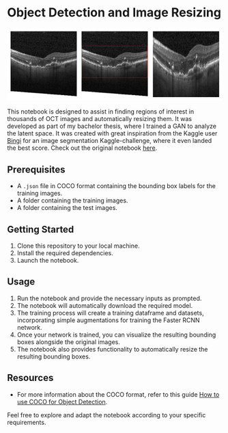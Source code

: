 # Object Detection and Image Resizing

![Example Image](example.jpeg)

This notebook is designed to assist in finding regions of interest in thousands of OCT images and automatically resizing them. It was developed as part of my bachelor thesis, where I trained a GAN to analyze the latent space. It was created with great inspiration from the Kaggle user <a href="https://www.kaggle.com/havinath">Bingi</a> for an image segmentation Kaggle-challenge, where it even landed the best score. Check out the original notebook <a href="https://www.kaggle.com/code/havinath/object-detection-using-pytorch-training" target="_blank">here</a>.

## Prerequisites

- A `.json` file in COCO format containing the bounding box labels for the training images.
- A folder containing the training images.
- A folder containing the test images.

## Getting Started

1. Clone this repository to your local machine.
2. Install the required dependencies.
3. Launch the notebook.

## Usage

1. Run the notebook and provide the necessary inputs as prompted.
2. The notebook will automatically download the required model.
3. The training process will create a training dataframe and datasets, incorporating simple augmentations for training the Faster RCNN network.
4. Once your network is trained, you can visualize the resulting bounding boxes alongside the original images.
5. The notebook also provides functionality to automatically resize the resulting bounding boxes.

## Resources

- For more information about the COCO format, refer to this guide [How to use COCO for Object Detection]([https://cocodataset.org/#format](https://www.neuralception.com/cocodatasetapi/)).

Feel free to explore and adapt the notebook according to your specific requirements.



